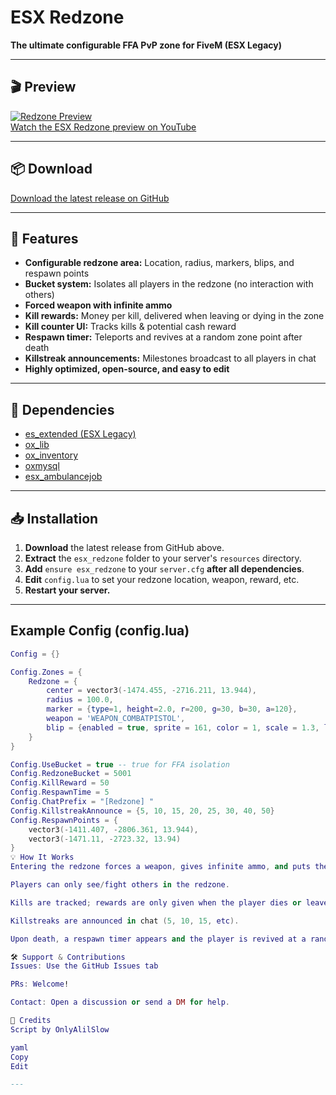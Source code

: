 # ESX Redzone

**The ultimate configurable FFA PvP zone for FiveM (ESX Legacy)**

---

## 🎬 Preview

[![Redzone Preview](https://img.youtube.com/vi/X5L4kkjyN80/0.jpg)](https://youtu.be/X5L4kkjyN80)  
[Watch the ESX Redzone preview on YouTube](https://youtu.be/X5L4kkjyN80)

---

## 📦 Download

[Download the latest release on GitHub](https://github.com/OnlyAlilSlow/ESX-RedZone/releases/tag/script)

---

## 🚀 Features

- **Configurable redzone area:** Location, radius, markers, blips, and respawn points
- **Bucket system:** Isolates all players in the redzone (no interaction with others)
- **Forced weapon with infinite ammo**
- **Kill rewards:** Money per kill, delivered when leaving or dying in the zone
- **Kill counter UI:** Tracks kills & potential cash reward
- **Respawn timer:** Teleports and revives at a random zone point after death
- **Killstreak announcements:** Milestones broadcast to all players in chat
- **Highly optimized, open-source, and easy to edit**

---

## 🧩 Dependencies

- [es_extended (ESX Legacy)](https://github.com/esx-framework/es_extended)
- [ox_lib](https://github.com/overextended/ox_lib)
- [ox_inventory](https://github.com/overextended/ox_inventory)
- [oxmysql](https://github.com/overextended/oxmysql)
- [esx_ambulancejob](https://github.com/esx-framework/esx_ambulancejob)

---

## 📥 Installation

1. **Download** the latest release from GitHub above.
2. **Extract** the `esx_redzone` folder to your server's `resources` directory.
3. **Add** `ensure esx_redzone` to your `server.cfg` **after all dependencies**.
4. **Edit** `config.lua` to set your redzone location, weapon, reward, etc.
5. **Restart your server.**

---

## Example Config (config.lua)

```lua
Config = {}

Config.Zones = {
    Redzone = {
        center = vector3(-1474.455, -2716.211, 13.944),
        radius = 100.0,
        marker = {type=1, height=2.0, r=200, g=30, b=30, a=120},
        weapon = 'WEAPON_COMBATPISTOL',
        blip = {enabled = true, sprite = 161, color = 1, scale = 1.3, label = "Redzone"}
    }
}

Config.UseBucket = true -- true for FFA isolation
Config.RedzoneBucket = 5001
Config.KillReward = 50
Config.RespawnTime = 5
Config.ChatPrefix = "[Redzone] "
Config.KillstreakAnnounce = {5, 10, 15, 20, 25, 30, 40, 50}
Config.RespawnPoints = {
    vector3(-1411.407, -2806.361, 13.944),
    vector3(-1471.11, -2723.32, 13.94)
}
💡 How It Works
Entering the redzone forces a weapon, gives infinite ammo, and puts the player into a private “bucket” for true FFA.

Players can only see/fight others in the redzone.

Kills are tracked; rewards are only given when the player dies or leaves the zone.

Killstreaks are announced in chat (5, 10, 15, etc).

Upon death, a respawn timer appears and the player is revived at a random zone point.

🛠️ Support & Contributions
Issues: Use the GitHub Issues tab

PRs: Welcome!

Contact: Open a discussion or send a DM for help.

👤 Credits
Script by OnlyAlilSlow

yaml
Copy
Edit

---
